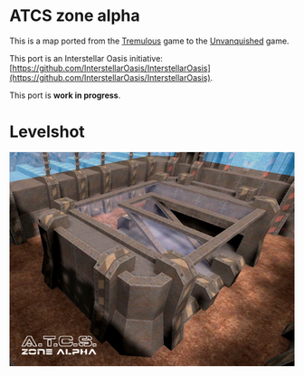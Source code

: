 ATCS zone alpha
===============

This is a map ported from the [Tremulous](https://tremulous.net) game to the [Unvanquished](https://unvanquished.net) game.

This port is an Interstellar Oasis initiative: [https://github.com/InterstellarOasis/InterstellarOasis](https://github.com/InterstellarOasis/InterstellarOasis).

This port is **work in progress**.

# Levelshot

![Levelshot](meta/atcszalpha/atcszalpha.jpg)
